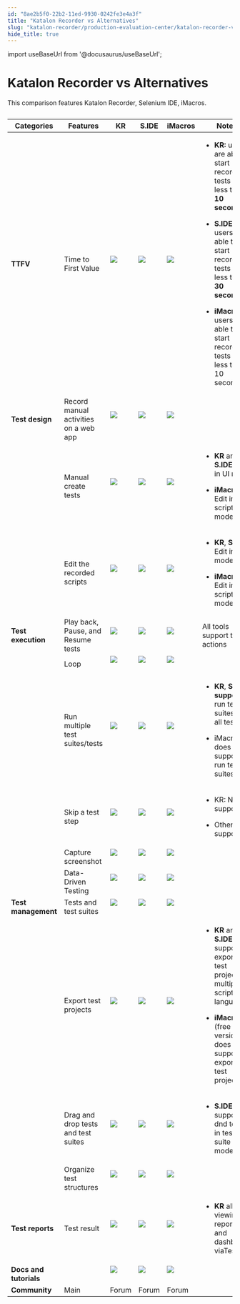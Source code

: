 ```yaml
---
id: "8ae2b5f0-22b2-11ed-9930-0242fe3e4a3f"
title: "Katalon Recorder vs Alternatives"
slug: "katalon-recorder/production-evaluation-center/katalon-recorder-vs-alternatives"
hide_title: true
---
```

import useBaseUrl from '@docusaurus/useBaseUrl';

  

# <a id="id" class="anchor_top_offset"/><a id="ariaid-title1" class="anchor_top_offset"/>Katalon Recorder vs Alternatives

  
    
<p xmlns="http://www.w3.org/1999/xhtml" className="p">This comparison features Katalon Recorder, Selenium IDE,   iMacros.</p> 
    
<table xmlns="http://www.w3.org/1999/xhtml" className="table"><caption /><thead className="thead">     <tr className>       <th className="entry anchor_top_offset" id="id__entry__1">         <strong className="ph b">Categories</strong>       </th>       <th className="entry anchor_top_offset" id="id__entry__2">         <strong className="ph b">Features</strong>       </th>       <th className="entry anchor_top_offset" id="id__entry__3">         <strong className="ph b">KR</strong>       </th>       <th className="entry anchor_top_offset" id="id__entry__4">         <strong className="ph b">S.IDE</strong>       </th>       <th className="entry anchor_top_offset" id="id__entry__5">         <strong className="ph b">iMacros</strong>       </th>       <th className="entry anchor_top_offset" id="id__entry__6">         <strong className="ph b">Notes</strong>       </th>     </tr>   </thead><tbody className="tbody">     <tr className>       <td className="entry" headers="id__entry__1 id__entry__2 id__entry__3 id__entry__4 id__entry__5 id__entry__6 ">         <strong className="ph b">TTFV</strong>       </td>       <td className="entry" headers="id__entry__1 id__entry__2 id__entry__3 id__entry__4 id__entry__5 id__entry__6 ">Time to First Value</td>       <td className="entry" headers="id__entry__1 id__entry__2 id__entry__3 id__entry__4 id__entry__5 id__entry__6 ">         <img className="image" src={useBaseUrl("https://raw.githubusercontent.com/katalon-studio/docs-images/master/katalon-recorder/docs/jtbd/katalon-recorder-vs-selenium-ide/image1.png")} /><br /><br />       </td>       <td className="entry" headers="id__entry__1 id__entry__2 id__entry__3 id__entry__4 id__entry__5 id__entry__6 ">         <img className="image" src={useBaseUrl("https://raw.githubusercontent.com/katalon-studio/docs-images/master/katalon-recorder/docs/jtbd/katalon-recorder-vs-selenium-ide/image2.png")} /><br /><br />       </td>       <td className="entry" headers="id__entry__1 id__entry__2 id__entry__3 id__entry__4 id__entry__5 id__entry__6 ">         <img className="image" src={useBaseUrl("https://raw.githubusercontent.com/katalon-studio/docs-images/master/katalon-recorder/docs/jtbd/katalon-recorder-vs-selenium-ide/image1.png")} /><br /><br />       </td>       <td className="entry" headers="id__entry__1 id__entry__2 id__entry__3 id__entry__4 id__entry__5 id__entry__6 ">         <ul className="ul">           <li className="li">             <p className="p">               <strong className="ph b">KR:</strong> users are able to start recording tests in               less than <strong className="ph b">10 seconds</strong>             </p>           </li>           <li className="li">             <p className="p">               <strong className="ph b">S.IDE:</strong> users are able to start recording tests               in less then <strong className="ph b">30 seconds</strong>             </p>           </li>           <li className="li">             <p className="p">               <strong className="ph b">iMacros:</strong> users are able to start recording               tests in less than 10 seconds</p>           </li>         </ul>       </td>     </tr>     <tr className>       <td className="entry" headers="id__entry__1 id__entry__2 id__entry__3 id__entry__4 id__entry__5 id__entry__6 ">         <strong className="ph b">Test design</strong>       </td>       <td className="entry" headers="id__entry__1 id__entry__2 id__entry__3 id__entry__4 id__entry__5 id__entry__6 ">Record manual activities on a web app</td>       <td className="entry" headers="id__entry__1 id__entry__2 id__entry__3 id__entry__4 id__entry__5 id__entry__6 ">         <img className="image" src={useBaseUrl("https://raw.githubusercontent.com/katalon-studio/docs-images/master/katalon-recorder/docs/jtbd/katalon-recorder-vs-selenium-ide/image1.png")} /><br /><br />       </td>       <td className="entry" headers="id__entry__1 id__entry__2 id__entry__3 id__entry__4 id__entry__5 id__entry__6 ">         <img className="image" src={useBaseUrl("https://raw.githubusercontent.com/katalon-studio/docs-images/master/katalon-recorder/docs/jtbd/katalon-recorder-vs-selenium-ide/image1.png")} /><br /><br />       </td>       <td className="entry" headers="id__entry__1 id__entry__2 id__entry__3 id__entry__4 id__entry__5 id__entry__6 ">         <img className="image" src={useBaseUrl("https://raw.githubusercontent.com/katalon-studio/docs-images/master/katalon-recorder/docs/jtbd/katalon-recorder-vs-selenium-ide/image1.png")} /><br /><br />       </td>       <td className="entry" headers="id__entry__1 id__entry__2 id__entry__3 id__entry__4 id__entry__5 id__entry__6 ">       </td></tr>     <tr className>       <td className="entry" headers="id__entry__1 id__entry__2 id__entry__3 id__entry__4 id__entry__5 id__entry__6 ">       </td><td className="entry" headers="id__entry__1 id__entry__2 id__entry__3 id__entry__4 id__entry__5 id__entry__6 ">Manual create tests</td>       <td className="entry" headers="id__entry__1 id__entry__2 id__entry__3 id__entry__4 id__entry__5 id__entry__6 ">         <img className="image" src={useBaseUrl("https://raw.githubusercontent.com/katalon-studio/docs-images/master/katalon-recorder/docs/jtbd/katalon-recorder-vs-selenium-ide/image1.png")} /><br /><br />       </td>       <td className="entry" headers="id__entry__1 id__entry__2 id__entry__3 id__entry__4 id__entry__5 id__entry__6 ">         <img className="image" src={useBaseUrl("https://raw.githubusercontent.com/katalon-studio/docs-images/master/katalon-recorder/docs/jtbd/katalon-recorder-vs-selenium-ide/image1.png")} /><br /><br />       </td>       <td className="entry" headers="id__entry__1 id__entry__2 id__entry__3 id__entry__4 id__entry__5 id__entry__6 ">         <img className="image" src={useBaseUrl("https://raw.githubusercontent.com/katalon-studio/docs-images/master/katalon-recorder/docs/jtbd/katalon-recorder-vs-selenium-ide/image1.png")} /><br /><br />       </td>       <td className="entry" headers="id__entry__1 id__entry__2 id__entry__3 id__entry__4 id__entry__5 id__entry__6 ">         <ul className="ul">           <li className="li">             <p className="p">               <strong className="ph b">KR</strong> and <strong className="ph b">S.IDE</strong>: Edit in UI               mode</p>           </li>           <li className="li">             <p className="p">               <strong className="ph b">iMacros</strong>: Edit in scripting mode</p>           </li>         </ul>       </td>     </tr>     <tr className>       <td className="entry" headers="id__entry__1 id__entry__2 id__entry__3 id__entry__4 id__entry__5 id__entry__6 ">       </td><td className="entry" headers="id__entry__1 id__entry__2 id__entry__3 id__entry__4 id__entry__5 id__entry__6 ">Edit the recorded scripts</td>       <td className="entry" headers="id__entry__1 id__entry__2 id__entry__3 id__entry__4 id__entry__5 id__entry__6 ">         <img className="image" src={useBaseUrl("https://raw.githubusercontent.com/katalon-studio/docs-images/master/katalon-recorder/docs/jtbd/katalon-recorder-vs-selenium-ide/image1.png")} /><br /><br />       </td>       <td className="entry" headers="id__entry__1 id__entry__2 id__entry__3 id__entry__4 id__entry__5 id__entry__6 ">         <img className="image" src={useBaseUrl("https://raw.githubusercontent.com/katalon-studio/docs-images/master/katalon-recorder/docs/jtbd/katalon-recorder-vs-selenium-ide/image1.png")} /><br /><br />       </td>       <td className="entry" headers="id__entry__1 id__entry__2 id__entry__3 id__entry__4 id__entry__5 id__entry__6 ">         <img className="image" src={useBaseUrl("https://raw.githubusercontent.com/katalon-studio/docs-images/master/katalon-recorder/docs/jtbd/katalon-recorder-vs-selenium-ide/image1.png")} /><br /><br />       </td>       <td className="entry" headers="id__entry__1 id__entry__2 id__entry__3 id__entry__4 id__entry__5 id__entry__6 ">         <ul className="ul">           <li className="li">             <p className="p">               <strong className="ph b">KR</strong>, <strong className="ph b">S.IDE</strong>: Edit in UI mode</p>           </li>           <li className="li">             <p className="p">               <strong className="ph b">iMacros</strong>: Edit in scripting mode</p>           </li>         </ul>       </td>     </tr>     <tr className>       <td className="entry" headers="id__entry__1 id__entry__2 id__entry__3 id__entry__4 id__entry__5 id__entry__6 ">         <strong className="ph b">Test execution</strong>       </td>       <td className="entry" headers="id__entry__1 id__entry__2 id__entry__3 id__entry__4 id__entry__5 id__entry__6 ">Play back, Pause, and Resume tests</td>       <td className="entry" headers="id__entry__1 id__entry__2 id__entry__3 id__entry__4 id__entry__5 id__entry__6 ">         <img className="image" src={useBaseUrl("https://raw.githubusercontent.com/katalon-studio/docs-images/master/katalon-recorder/docs/jtbd/katalon-recorder-vs-selenium-ide/image1.png")} /><br /><br />       </td>       <td className="entry" headers="id__entry__1 id__entry__2 id__entry__3 id__entry__4 id__entry__5 id__entry__6 ">         <img className="image" src={useBaseUrl("https://raw.githubusercontent.com/katalon-studio/docs-images/master/katalon-recorder/docs/jtbd/katalon-recorder-vs-selenium-ide/image1.png")} /><br /><br />       </td>       <td className="entry" headers="id__entry__1 id__entry__2 id__entry__3 id__entry__4 id__entry__5 id__entry__6 ">         <img className="image" src={useBaseUrl("https://raw.githubusercontent.com/katalon-studio/docs-images/master/katalon-recorder/docs/jtbd/katalon-recorder-vs-selenium-ide/image1.png")} /><br /><br />       </td>       <td className="entry" headers="id__entry__1 id__entry__2 id__entry__3 id__entry__4 id__entry__5 id__entry__6 ">All tools support these actions</td>     </tr>     <tr className>       <td className="entry" headers="id__entry__1 id__entry__2 id__entry__3 id__entry__4 id__entry__5 id__entry__6 ">       </td><td className="entry" headers="id__entry__1 id__entry__2 id__entry__3 id__entry__4 id__entry__5 id__entry__6 ">Loop</td>       <td className="entry" headers="id__entry__1 id__entry__2 id__entry__3 id__entry__4 id__entry__5 id__entry__6 ">         <img className="image" src={useBaseUrl("https://raw.githubusercontent.com/katalon-studio/docs-images/master/katalon-recorder/docs/jtbd/katalon-recorder-vs-selenium-ide/image1.png")} /><br /><br />       </td>       <td className="entry" headers="id__entry__1 id__entry__2 id__entry__3 id__entry__4 id__entry__5 id__entry__6 ">         <img className="image" src={useBaseUrl("https://raw.githubusercontent.com/katalon-studio/docs-images/master/katalon-recorder/docs/jtbd/katalon-recorder-vs-selenium-ide/image1.png")} /><br /><br />       </td>       <td className="entry" headers="id__entry__1 id__entry__2 id__entry__3 id__entry__4 id__entry__5 id__entry__6 ">         <img className="image" src={useBaseUrl("https://raw.githubusercontent.com/katalon-studio/docs-images/master/katalon-recorder/docs/jtbd/katalon-recorder-vs-selenium-ide/image1.png")} /><br /><br />       </td>       <td className="entry" headers="id__entry__1 id__entry__2 id__entry__3 id__entry__4 id__entry__5 id__entry__6 ">       </td></tr>     <tr className>       <td className="entry" headers="id__entry__1 id__entry__2 id__entry__3 id__entry__4 id__entry__5 id__entry__6 ">       </td><td className="entry" headers="id__entry__1 id__entry__2 id__entry__3 id__entry__4 id__entry__5 id__entry__6 ">Run multiple test suites/tests</td>       <td className="entry" headers="id__entry__1 id__entry__2 id__entry__3 id__entry__4 id__entry__5 id__entry__6 ">         <img className="image" src={useBaseUrl("https://raw.githubusercontent.com/katalon-studio/docs-images/master/katalon-recorder/docs/jtbd/katalon-recorder-vs-selenium-ide/image1.png")} /><br /><br />       </td>       <td className="entry" headers="id__entry__1 id__entry__2 id__entry__3 id__entry__4 id__entry__5 id__entry__6 ">         <img className="image" src={useBaseUrl("https://raw.githubusercontent.com/katalon-studio/docs-images/master/katalon-recorder/docs/jtbd/katalon-recorder-vs-selenium-ide/image1.png")} /><br /><br />       </td>       <td className="entry" headers="id__entry__1 id__entry__2 id__entry__3 id__entry__4 id__entry__5 id__entry__6 ">         <img className="image" src={useBaseUrl("https://raw.githubusercontent.com/katalon-studio/docs-images/master/katalon-recorder/docs/jtbd/katalon-recorder-vs-selenium-ide/image3.png")} /><br /><br />       </td>       <td className="entry" headers="id__entry__1 id__entry__2 id__entry__3 id__entry__4 id__entry__5 id__entry__6 ">         <ul className="ul">           <li className="li">             <p className="p">               <strong className="ph b">KR</strong>, <strong className="ph b">S.IDE</strong>               <strong className="ph b">support</strong> run test suites and all tests</p>           </li>           <li className="li">             <p className="p">iMacros does not support run test suites</p>           </li>         </ul>       </td>     </tr>     <tr className>       <td className="entry" headers="id__entry__1 id__entry__2 id__entry__3 id__entry__4 id__entry__5 id__entry__6 ">       </td><td className="entry" headers="id__entry__1 id__entry__2 id__entry__3 id__entry__4 id__entry__5 id__entry__6 ">Skip a test step</td>       <td className="entry" headers="id__entry__1 id__entry__2 id__entry__3 id__entry__4 id__entry__5 id__entry__6 ">         <img className="image" src={useBaseUrl("https://raw.githubusercontent.com/katalon-studio/docs-images/master/katalon-recorder/docs/jtbd/katalon-recorder-vs-selenium-ide/image3.png")} /><br /><br />       </td>       <td className="entry" headers="id__entry__1 id__entry__2 id__entry__3 id__entry__4 id__entry__5 id__entry__6 ">         <img className="image" src={useBaseUrl("https://raw.githubusercontent.com/katalon-studio/docs-images/master/katalon-recorder/docs/jtbd/katalon-recorder-vs-selenium-ide/image1.png")} /><br /><br />       </td>       <td className="entry" headers="id__entry__1 id__entry__2 id__entry__3 id__entry__4 id__entry__5 id__entry__6 ">         <img className="image" src={useBaseUrl("https://raw.githubusercontent.com/katalon-studio/docs-images/master/katalon-recorder/docs/jtbd/katalon-recorder-vs-selenium-ide/image1.png")} /><br /><br />       </td>       <td className="entry" headers="id__entry__1 id__entry__2 id__entry__3 id__entry__4 id__entry__5 id__entry__6 ">         <ul className="ul">           <li className="li">             <p className="p">KR: Not support</p>           </li>           <li className="li">             <p className="p">Others: support</p>           </li>         </ul>       </td>     </tr>     <tr className>       <td className="entry" headers="id__entry__1 id__entry__2 id__entry__3 id__entry__4 id__entry__5 id__entry__6 ">       </td><td className="entry" headers="id__entry__1 id__entry__2 id__entry__3 id__entry__4 id__entry__5 id__entry__6 ">Capture screenshot</td>       <td className="entry" headers="id__entry__1 id__entry__2 id__entry__3 id__entry__4 id__entry__5 id__entry__6 ">         <img className="image" src={useBaseUrl("https://raw.githubusercontent.com/katalon-studio/docs-images/master/katalon-recorder/docs/jtbd/katalon-recorder-vs-selenium-ide/image1.png")} /><br /><br />       </td>       <td className="entry" headers="id__entry__1 id__entry__2 id__entry__3 id__entry__4 id__entry__5 id__entry__6 ">         <img className="image" src={useBaseUrl("https://raw.githubusercontent.com/katalon-studio/docs-images/master/katalon-recorder/docs/jtbd/katalon-recorder-vs-selenium-ide/image3.png")} /><br /><br />       </td>       <td className="entry" headers="id__entry__1 id__entry__2 id__entry__3 id__entry__4 id__entry__5 id__entry__6 ">         <img className="image" src={useBaseUrl("https://raw.githubusercontent.com/katalon-studio/docs-images/master/katalon-recorder/docs/jtbd/katalon-recorder-vs-selenium-ide/image3.png")} /><br /><br />       </td>       <td className="entry" headers="id__entry__1 id__entry__2 id__entry__3 id__entry__4 id__entry__5 id__entry__6 ">       </td></tr>     <tr className>       <td className="entry" headers="id__entry__1 id__entry__2 id__entry__3 id__entry__4 id__entry__5 id__entry__6 ">       </td><td className="entry" headers="id__entry__1 id__entry__2 id__entry__3 id__entry__4 id__entry__5 id__entry__6 ">Data-Driven Testing</td>       <td className="entry" headers="id__entry__1 id__entry__2 id__entry__3 id__entry__4 id__entry__5 id__entry__6 ">         <img className="image" src={useBaseUrl("https://raw.githubusercontent.com/katalon-studio/docs-images/master/katalon-recorder/docs/jtbd/katalon-recorder-vs-selenium-ide/image1.png")} /><br /><br />       </td>       <td className="entry" headers="id__entry__1 id__entry__2 id__entry__3 id__entry__4 id__entry__5 id__entry__6 ">         <img className="image" src={useBaseUrl("https://raw.githubusercontent.com/katalon-studio/docs-images/master/katalon-recorder/docs/jtbd/katalon-recorder-vs-selenium-ide/image3.png")} /><br /><br />       </td>       <td className="entry" headers="id__entry__1 id__entry__2 id__entry__3 id__entry__4 id__entry__5 id__entry__6 ">         <img className="image" src={useBaseUrl("https://raw.githubusercontent.com/katalon-studio/docs-images/master/katalon-recorder/docs/jtbd/katalon-recorder-vs-selenium-ide/image3.png")} /><br /><br />       </td>       <td className="entry" headers="id__entry__1 id__entry__2 id__entry__3 id__entry__4 id__entry__5 id__entry__6 ">       </td></tr>     <tr className>       <td className="entry" headers="id__entry__1 id__entry__2 id__entry__3 id__entry__4 id__entry__5 id__entry__6 ">         <strong className="ph b">Test management</strong>       </td>       <td className="entry" headers="id__entry__1 id__entry__2 id__entry__3 id__entry__4 id__entry__5 id__entry__6 ">Tests and test suites</td>       <td className="entry" headers="id__entry__1 id__entry__2 id__entry__3 id__entry__4 id__entry__5 id__entry__6 ">         <img className="image" src={useBaseUrl("https://raw.githubusercontent.com/katalon-studio/docs-images/master/katalon-recorder/docs/jtbd/katalon-recorder-vs-selenium-ide/image1.png")} /><br /><br />       </td>       <td className="entry" headers="id__entry__1 id__entry__2 id__entry__3 id__entry__4 id__entry__5 id__entry__6 ">         <img className="image" src={useBaseUrl("https://raw.githubusercontent.com/katalon-studio/docs-images/master/katalon-recorder/docs/jtbd/katalon-recorder-vs-selenium-ide/image1.png")} /><br /><br />       </td>       <td className="entry" headers="id__entry__1 id__entry__2 id__entry__3 id__entry__4 id__entry__5 id__entry__6 ">         <img className="image" src={useBaseUrl("https://raw.githubusercontent.com/katalon-studio/docs-images/master/katalon-recorder/docs/jtbd/katalon-recorder-vs-selenium-ide/image1.png")} /><br /><br />       </td>       <td className="entry" headers="id__entry__1 id__entry__2 id__entry__3 id__entry__4 id__entry__5 id__entry__6 ">       </td></tr>     <tr className>       <td className="entry" headers="id__entry__1 id__entry__2 id__entry__3 id__entry__4 id__entry__5 id__entry__6 ">       </td><td className="entry" headers="id__entry__1 id__entry__2 id__entry__3 id__entry__4 id__entry__5 id__entry__6 ">Export test projects</td>       <td className="entry" headers="id__entry__1 id__entry__2 id__entry__3 id__entry__4 id__entry__5 id__entry__6 ">         <img className="image" src={useBaseUrl("https://raw.githubusercontent.com/katalon-studio/docs-images/master/katalon-recorder/docs/jtbd/katalon-recorder-vs-selenium-ide/image1.png")} /><br /><br />       </td>       <td className="entry" headers="id__entry__1 id__entry__2 id__entry__3 id__entry__4 id__entry__5 id__entry__6 ">         <img className="image" src={useBaseUrl("https://raw.githubusercontent.com/katalon-studio/docs-images/master/katalon-recorder/docs/jtbd/katalon-recorder-vs-selenium-ide/image1.png")} /><br /><br />       </td>       <td className="entry" headers="id__entry__1 id__entry__2 id__entry__3 id__entry__4 id__entry__5 id__entry__6 ">         <img className="image" src={useBaseUrl("https://raw.githubusercontent.com/katalon-studio/docs-images/master/katalon-recorder/docs/jtbd/katalon-recorder-vs-selenium-ide/image2.png")} /><br /><br />       </td>       <td className="entry" headers="id__entry__1 id__entry__2 id__entry__3 id__entry__4 id__entry__5 id__entry__6 ">         <ul className="ul">           <li className="li">             <p className="p">               <strong className="ph b">KR</strong> and <strong className="ph b">S.IDE</strong> support exporting               test projects to multiple scripting languages</p>           </li>           <li className="li">             <p className="p">               <strong className="ph b">iMacros</strong> (free version) does not support               exporting test projects.</p>           </li>         </ul>       </td>     </tr>     <tr className>       <td className="entry" headers="id__entry__1 id__entry__2 id__entry__3 id__entry__4 id__entry__5 id__entry__6 ">       </td><td className="entry" headers="id__entry__1 id__entry__2 id__entry__3 id__entry__4 id__entry__5 id__entry__6 ">Drag and drop tests and test suites</td>       <td className="entry" headers="id__entry__1 id__entry__2 id__entry__3 id__entry__4 id__entry__5 id__entry__6 ">         <img className="image" src={useBaseUrl("https://raw.githubusercontent.com/katalon-studio/docs-images/master/katalon-recorder/docs/jtbd/katalon-recorder-vs-selenium-ide/image1.png")} /><br /><br />       </td>       <td className="entry" headers="id__entry__1 id__entry__2 id__entry__3 id__entry__4 id__entry__5 id__entry__6 ">         <img className="image" src={useBaseUrl("https://raw.githubusercontent.com/katalon-studio/docs-images/master/katalon-recorder/docs/jtbd/katalon-recorder-vs-selenium-ide/image2.png")} /><br /><br />       </td>       <td className="entry" headers="id__entry__1 id__entry__2 id__entry__3 id__entry__4 id__entry__5 id__entry__6 ">         <img className="image" src={useBaseUrl("https://raw.githubusercontent.com/katalon-studio/docs-images/master/katalon-recorder/docs/jtbd/katalon-recorder-vs-selenium-ide/image1.png")} /><br /><br />       </td>       <td className="entry" headers="id__entry__1 id__entry__2 id__entry__3 id__entry__4 id__entry__5 id__entry__6 ">         <ul className="ul">           <li className="li">             <p className="p">               <strong className="ph b">S.IDE</strong> only supports dnd tests in test suite               view mode</p>           </li>         </ul>       </td>     </tr>     <tr className>       <td className="entry" headers="id__entry__1 id__entry__2 id__entry__3 id__entry__4 id__entry__5 id__entry__6 ">       </td><td className="entry" headers="id__entry__1 id__entry__2 id__entry__3 id__entry__4 id__entry__5 id__entry__6 ">Organize test structures</td>       <td className="entry" headers="id__entry__1 id__entry__2 id__entry__3 id__entry__4 id__entry__5 id__entry__6 ">         <img className="image" src={useBaseUrl("https://raw.githubusercontent.com/katalon-studio/docs-images/master/katalon-recorder/docs/jtbd/katalon-recorder-vs-selenium-ide/image1.png")} /><br /><br />       </td>       <td className="entry" headers="id__entry__1 id__entry__2 id__entry__3 id__entry__4 id__entry__5 id__entry__6 ">         <img className="image" src={useBaseUrl("https://raw.githubusercontent.com/katalon-studio/docs-images/master/katalon-recorder/docs/jtbd/katalon-recorder-vs-selenium-ide/image1.png")} /><br /><br />       </td>       <td className="entry" headers="id__entry__1 id__entry__2 id__entry__3 id__entry__4 id__entry__5 id__entry__6 ">         <img className="image" src={useBaseUrl("https://raw.githubusercontent.com/katalon-studio/docs-images/master/katalon-recorder/docs/jtbd/katalon-recorder-vs-selenium-ide/image1.png")} /><br /><br />       </td>       <td className="entry" headers="id__entry__1 id__entry__2 id__entry__3 id__entry__4 id__entry__5 id__entry__6 ">       </td></tr>     <tr className>       <td className="entry" headers="id__entry__1 id__entry__2 id__entry__3 id__entry__4 id__entry__5 id__entry__6 ">         <strong className="ph b">Test reports</strong>       </td>       <td className="entry" headers="id__entry__1 id__entry__2 id__entry__3 id__entry__4 id__entry__5 id__entry__6 ">Test result</td>       <td className="entry" headers="id__entry__1 id__entry__2 id__entry__3 id__entry__4 id__entry__5 id__entry__6 ">         <img className="image" src={useBaseUrl("https://raw.githubusercontent.com/katalon-studio/docs-images/master/katalon-recorder/docs/jtbd/katalon-recorder-vs-selenium-ide/image1.png")} /><br /><br />       </td>       <td className="entry" headers="id__entry__1 id__entry__2 id__entry__3 id__entry__4 id__entry__5 id__entry__6 ">         <img className="image" src={useBaseUrl("https://raw.githubusercontent.com/katalon-studio/docs-images/master/katalon-recorder/docs/jtbd/katalon-recorder-vs-selenium-ide/image1.png")} /><br /><br />       </td>       <td className="entry" headers="id__entry__1 id__entry__2 id__entry__3 id__entry__4 id__entry__5 id__entry__6 ">         <img className="image" src={useBaseUrl("https://raw.githubusercontent.com/katalon-studio/docs-images/master/katalon-recorder/docs/jtbd/katalon-recorder-vs-selenium-ide/image3.png")} /><br /><br />       </td>       <td className="entry" headers="id__entry__1 id__entry__2 id__entry__3 id__entry__4 id__entry__5 id__entry__6 ">         <ul className="ul">           <li className="li">             <p className="p">               <strong className="ph b">KR</strong> allows viewing reports and dashboard               viaTestOps</p>           </li>         </ul>       </td>     </tr>     <tr className>       <td className="entry" headers="id__entry__1 id__entry__2 id__entry__3 id__entry__4 id__entry__5 id__entry__6 ">         <strong className="ph b">Docs and tutorials</strong>       </td>       <td className="entry" headers="id__entry__1 id__entry__2 id__entry__3 id__entry__4 id__entry__5 id__entry__6 ">       </td><td className="entry" headers="id__entry__1 id__entry__2 id__entry__3 id__entry__4 id__entry__5 id__entry__6 ">         <img className="image" src={useBaseUrl("https://raw.githubusercontent.com/katalon-studio/docs-images/master/katalon-recorder/docs/jtbd/katalon-recorder-vs-selenium-ide/image1.png")} /><br /><br />       </td>       <td className="entry" headers="id__entry__1 id__entry__2 id__entry__3 id__entry__4 id__entry__5 id__entry__6 ">         <img className="image" src={useBaseUrl("https://raw.githubusercontent.com/katalon-studio/docs-images/master/katalon-recorder/docs/jtbd/katalon-recorder-vs-selenium-ide/image1.png")} /><br /><br />       </td>       <td className="entry" headers="id__entry__1 id__entry__2 id__entry__3 id__entry__4 id__entry__5 id__entry__6 ">         <img className="image" src={useBaseUrl("https://raw.githubusercontent.com/katalon-studio/docs-images/master/katalon-recorder/docs/jtbd/katalon-recorder-vs-selenium-ide/image1.png")} /><br /><br />       </td>       <td className="entry" headers="id__entry__1 id__entry__2 id__entry__3 id__entry__4 id__entry__5 id__entry__6 ">       </td></tr>     <tr className>       <td className="entry" headers="id__entry__1 id__entry__2 id__entry__3 id__entry__4 id__entry__5 id__entry__6 ">         <strong className="ph b">Community</strong>       </td>       <td className="entry" headers="id__entry__1 id__entry__2 id__entry__3 id__entry__4 id__entry__5 id__entry__6 ">Main</td>       <td className="entry" headers="id__entry__1 id__entry__2 id__entry__3 id__entry__4 id__entry__5 id__entry__6 ">Forum</td>       <td className="entry" headers="id__entry__1 id__entry__2 id__entry__3 id__entry__4 id__entry__5 id__entry__6 ">Forum</td>       <td className="entry" headers="id__entry__1 id__entry__2 id__entry__3 id__entry__4 id__entry__5 id__entry__6 ">Forum</td>       <td className="entry" headers="id__entry__1 id__entry__2 id__entry__3 id__entry__4 id__entry__5 id__entry__6 ">       </td></tr>   </tbody></table> 
  

